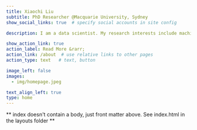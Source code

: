 ```yaml
---
title: Xiaochi Liu
subtitle: PhD Researcher @Macquarie University, Sydney
show_social_links: true  # specify social accounts in site config

description: I am a data scientist. My research interests include machine learning, explainable artificial intelligence, geo-computation, spatial statistics, mapping, etc. I enjoy conducting end-to-end data analysis using R & Python. Recently, I work on novel modelling techniques in Environmental & Public Health.

show_action_link: true
action_label: Read More &rarr;
action_link: /about  # use relative links to other pages
action_type: text   # text, button

image_left: false
images:
  - img/homepage.jpeg

text_align_left: true
type: home
---
```


** index doesn't contain a body, just front matter above.
See index.html in the layouts folder **

